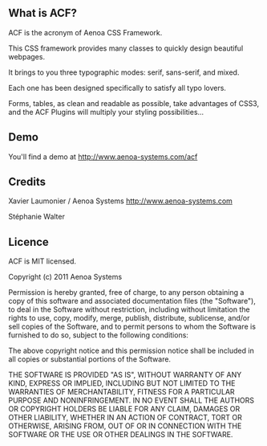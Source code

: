 ## What is ACF?

ACF is the acronym of Aenoa CSS Framework.

This CSS framework provides many classes to quickly design beautiful webpages.

It brings to you three typographic modes: serif, sans-serif, and mixed.

Each one has been designed specifically to satisfy all typo lovers.

Forms, tables, as clean and readable as possible, take advantages of CSS3, and the ACF Plugins will multiply your styling possibilities...

## Demo

You'll find a demo at http://www.aenoa-systems.com/acf

## Credits

Xavier Laumonier / Aenoa Systems http://www.aenoa-systems.com

Stéphanie Walter

## Licence

ACF is MIT licensed.

Copyright (c) 2011 Aenoa Systems

Permission is hereby granted, free of charge, to any person obtaining a copy of this software and associated documentation files (the "Software"),
to deal in the Software without restriction, including without limitation the rights to use, copy, modify, merge, publish, distribute, sublicense,
and/or sell copies of the Software, and to permit persons to whom the Software is furnished to do so, subject to the following conditions:

The above copyright notice and this permission notice shall be included in all copies or substantial portions of the Software.

THE SOFTWARE IS PROVIDED "AS IS", WITHOUT WARRANTY OF ANY KIND, EXPRESS OR IMPLIED, INCLUDING BUT NOT LIMITED TO THE WARRANTIES OF MERCHANTABILITY,
FITNESS FOR A PARTICULAR PURPOSE AND NONINFRINGEMENT. IN NO EVENT SHALL THE AUTHORS OR COPYRIGHT HOLDERS BE LIABLE FOR ANY CLAIM, DAMAGES OR OTHER
LIABILITY, WHETHER IN AN ACTION OF CONTRACT, TORT OR OTHERWISE, ARISING FROM, OUT OF OR IN CONNECTION WITH THE SOFTWARE OR THE USE OR OTHER DEALINGS
IN THE SOFTWARE.